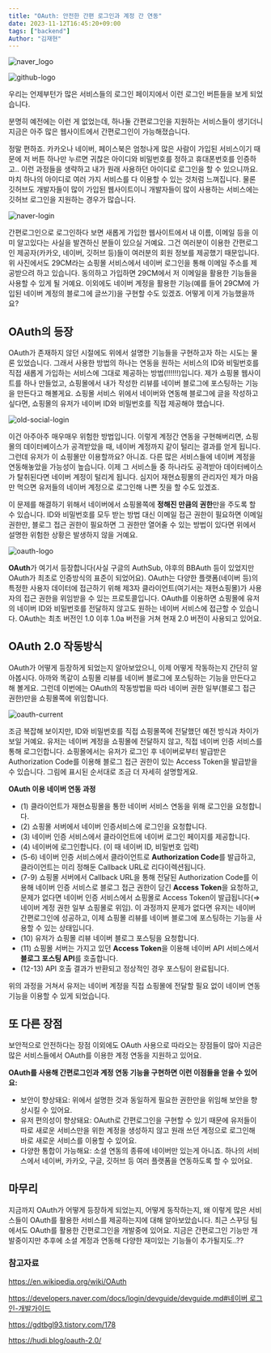 ```yaml
---
title: "OAuth: 안전한 간편 로그인과 계정 간 연동"
date: 2023-11-12T16:45:20+09:00
tags: ["backend"]
Author: "김재현"
---
```


![naver_logo](naver_logo.webp)

![github-logo](github-logo.webp)

우리는 언제부턴가 많은 서비스들의 로그인 페이지에서 이런 로그인 버튼들을 보게 되었습니다.

분명히 예전에는 이런 게 없었는데, 하나둘 간편로그인을 지원하는 서비스들이 생기더니 지금은 아주 많은 웹사이트에서 간편로그인이 가능해졌습니다.

정말 편하죠. 카카오나 네이버, 페이스북은 엄청나게 많은 사람이 가입된 서비스이기 때문에 저 버튼 하나만 누르면 귀찮은 아이디와 비밀번호를 정하고 휴대폰번호를 인증하고.. 이런 과정들을 생략하고 내가 원래 사용하던 아이디로 로그인을 할 수 있으니까요. 마치 하나의 아이디로 여러 가지 서비스를 다 이용할 수 있는 것처럼 느껴집니다. 물론 깃허브도 개발자들이 많이 가입된 웹사이트이니 개발자들이 많이 사용하는 서비스에는 깃허브 로그인을 지원하는 경우가 많습니다.

![naver-login](naver_login.webp)

간편로그인으로 로그인하다 보면 새롭게 가입한 웹사이트에서 내 이름, 이메일 등을 이미 알고있다는 사실을 발견하신 분들이 있으실 거예요. 그건 여러분이 이용한 간편로그인 제공자(카카오, 네이버, 깃허브 등)들이 여러분의 회원 정보를 제공했기 때문입니다. 위 사진에서도 29CM라는 쇼핑몰 서비스에서 네이버 로그인을 통해 이메일 주소를 제공받으려 하고 있습니다. 동의하고 가입하면 29CM에서 저 이메일을 활용한 기능들을 사용할 수 있게 될 거예요. 이외에도 네이버 계정을 활용한 기능(예를 들어 29CM에 가입된 네이버 계정의 블로그에 글쓰기)을 구현할 수도 있겠죠. 어떻게 이게 가능했을까요?

## OAuth의 등장

OAuth가 존재하지 않던 시절에도 위에서 설명한 기능들을 구현하고자 하는 시도는 물론 있었습니다. 그래서 사용한 방법의 하나는 연동을 원하는 서비스의 ID와 비밀번호를 직접 새롭게 가입하는 서비스에 그대로 제공하는 방법(!!!!!!)입니다. 제가 쇼핑몰 웹사이트를 하나 만들었고, 쇼핑몰에서 내가 작성한 리뷰를 네이버 블로그에 포스팅하는 기능을 만든다고 해볼게요. 쇼핑몰 서비스 위에서 네이버와 연동해 블로그에 글을 작성하고 싶다면, 쇼핑몰의 유저가 네이버 ID와 비밀번호를 직접 제공해야 했습니다.

![old-social-login](old_social_login.webp)

이건 아주아주 매우매우 위험한 방법입니다. 이렇게 계정간 연동을 구현해버리면, 쇼핑몰의 데이터베이스가 공격받았을 때, 네이버 계정까지 같이 털리는 결과를 얻게 됩니다. 그런데 유저가 이 쇼핑몰만 이용할까요? 아니죠. 다른 많은 서비스들에 네이버 계정을 연동해놓았을 가능성이 높습니다. 이제 그 서비스들 중 하나라도 공격받아 데이터베이스가 탈취된다면 네이버 계정이 털리게 됩니다. 심지어 재현쇼핑몰의 관리자인 제가 마음만 먹으면 유저들의 네이버 계정으로 로그인해 나쁜 짓을 할 수도 있겠죠.

이 문제를 해결하기 위해서 네이버에서 쇼핑몰쪽에 **정해진 만큼의 권한**만을 주도록 할 수 있습니다. ID와 비밀번호를 모두 받는 방법 대신 이메일 접근 권한이 필요하면 이메일 권한만, 블로그 접근 권한이 필요하면 그 권한만 열어줄 수 있는 방법이 있다면 위에서 설명한 위험한 상황은 발생하지 않을 거예요.

![oauth-logo](oauth-logo.webp)

**OAuth**가 여기서 등장합니다(사실 구글의 AuthSub, 야후의 BBAuth 등이 있었지만 OAuth가 최초로 인증방식의 표준이 되었어요). OAuth는 다양한 플랫폼(네이버 등)의 특정한 사용자 데이터에 접근하기 위해 제3자 클라이언트(여기서는 재현쇼핑몰)가 사용자의 접근 권한을 위임받을 수 있는 프로토콜입니다. OAuth를 이용하면 쇼핑몰에 유저의 네이버 ID와 비밀번호를 전달하지 않고도 원하는 네이버 서비스에 접근할 수 있습니다. OAuth는 최초 버전인 1.0 이후 1.0a 버전을 거쳐 현재 2.0 버전이 사용되고 있어요.

## OAuth 2.0 작동방식

OAuth가 어떻게 등장하게 되었는지 알아보았으니, 이제 어떻게 작동하는지 간단히 알아봅시다. 아까와 똑같이 쇼핑몰 리뷰를 네이버 블로그에 포스팅하는 기능을 만든다고 해 볼게요. 그런데 이번에는 OAuth의 작동방법을 따라 네이버 권한 일부(블로그 접근 권한)만을 쇼핑몰쪽에 위임합니다.

![oauth-current](oauth-current.webp)

조금 복잡해 보이지만, ID와 비밀번호를 직접 쇼핑몰쪽에 전달했던 예전 방식과 차이가 보일 거예요. 유저는 네이버 계정을 쇼핑몰에 전달하지 않고, 직접 네이버 인증 서비스를 통해 로그인합니다. 쇼핑몰에서는 유저가 로그인 후 네이버로부터 발급받은 Authorization Code를 이용해 블로그 접근 권한이 있는 Access Token을 발급받을 수 있습니다. 그림에 표시된 순서대로 조금 더 자세히 설명할게요.

**OAuth 이용 네이버 연동 과정**

- (1) 클라이언트가 재현쇼핑몰을 통한 네이버 서비스 연동을 위해 로그인을 요청합니다.
- (2) 쇼핑몰 서버에서 네이버 인증서비스에 로그인을 요청합니다.
- (3) 네이버 인증 서비스에서 클라이언트에 네이버 로그인 페이지를 제공합니다.
- (4) 네이버에 로그인합니다. (이 때 네이버 ID, 비밀번호 입력)
- (5-6) 네이버 인증 서비스에서 클라이언트로 **Authorization Code**를 발급하고, 클라이언트는 미리 정해둔 Callback URL로 리다이렉션됩니다.
- (7-9) 쇼핑몰 서버에서 Callback URL을 통해 전달된 Authorization Code를 이용해 네이버 인증 서비스로 블로그 접근 권한이 담긴 **Access Token**을 요청하고, 문제가 없다면 네이버 인증 서비스에서 쇼핑몰로 Access Token이 발급됩니다(⇒ 네이버 계정 권한 일부 쇼핑몰로 위임). 이 과정까지 문제가 없다면 유저는 네이버 간편로그인에 성공하고, 이제 쇼핑몰 리뷰를 네이버 블로그에 포스팅하는 기능을 사용할 수 있는 상태입니다.
- (10) 유저가 쇼핑몰 리뷰 네이버 블로그 포스팅을 요청합니다.
- (11) 쇼핑몰 서버는 가지고 있던 **Access Token**을 이용해 네이버 API 서비스에서 **블로그 포스팅 API**를 호출합니다.
- (12-13) API 호출 결과가 반환되고 정상적인 경우 포스팅이 완료됩니다.

위의 과정을 거쳐서 유저는 네이버 계정을 직접 쇼핑몰에 전달할 필요 없이 네이버 연동 기능을 이용할 수 있게 되었습니다.

## 또 다른 장점

보안적으로 안전하다는 장점 이외에도 OAuth 사용으로 따라오는 장점들이 많아 지금은 많은 서비스들에서 OAuth를 이용한 계정 연동을 지원하고 있어요.

**OAuth를 사용해 간편로그인과 계정 연동 기능을 구현하면 이런 이점들을 얻을 수 있어요:**

- 보안이 향상돼요: 위에서 설명한 것과 동일하게 필요한 권한만을 위임해 보안을 향상시킬 수 있어요.
- 유저 편의성이 향상돼요: OAuth로 간편로그인을 구현할 수 있기 때문에 유저들이 따로 새로운 서비스만을 위한 계정을 생성하지 않고 원래 쓰던 계정으로 로그인해 바로 새로운 서비스를 이용할 수 있어요.
- 다양한 통합이 가능해요: 소셜 연동의 종류에 네이버만 있는게 아니죠. 하나의 서비스에서 네이버, 카카오, 구글, 깃허브 등 여러 플랫폼을 연동하도록 할 수 있어요.

## 마무리

지금까지 OAuth가 어떻게 등장하게 되었는지, 어떻게 동작하는지, 왜 이렇게 많은 서비스들이 OAuth를 활용한 서비스를 제공하는지에 대해 알아보았습니다.
최근 스꾸딩 팀에서도 OAuth를 활용한 간편로그인을 개발중에 있어요. 지금은 간편로그인 기능만 개발중이지만 추후에 소셜 계정과 연동해 다양한 재미있는 기능들이 추가될지도..??

### 참고자료

https://en.wikipedia.org/wiki/OAuth

[https://developers.naver.com/docs/login/devguide/devguide.md#네이버 로그인-개발가이드](https://developers.naver.com/docs/login/devguide/devguide.md#%EB%84%A4%EC%9D%B4%EB%B2%84%20%EB%A1%9C%EA%B7%B8%EC%9D%B8-%EA%B0%9C%EB%B0%9C%EA%B0%80%EC%9D%B4%EB%93%9C)

https://gdtbgl93.tistory.com/178

https://hudi.blog/oauth-2.0/

